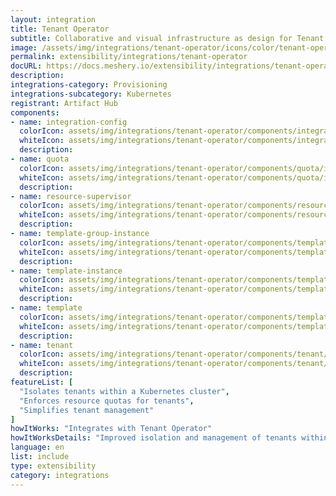 ```yaml
---
layout: integration
title: Tenant Operator
subtitle: Collaborative and visual infrastructure as design for Tenant Operator
image: /assets/img/integrations/tenant-operator/icons/color/tenant-operator-color.svg
permalink: extensibility/integrations/tenant-operator
docURL: https://docs.meshery.io/extensibility/integrations/tenant-operator
description: 
integrations-category: Provisioning
integrations-subcategory: Kubernetes
registrant: Artifact Hub
components: 
- name: integration-config
  colorIcon: assets/img/integrations/tenant-operator/components/integration-config/icons/color/integration-config-color.svg
  whiteIcon: assets/img/integrations/tenant-operator/components/integration-config/icons/white/integration-config-white.svg
  description: 
- name: quota
  colorIcon: assets/img/integrations/tenant-operator/components/quota/icons/color/quota-color.svg
  whiteIcon: assets/img/integrations/tenant-operator/components/quota/icons/white/quota-white.svg
  description: 
- name: resource-supervisor
  colorIcon: assets/img/integrations/tenant-operator/components/resource-supervisor/icons/color/resource-supervisor-color.svg
  whiteIcon: assets/img/integrations/tenant-operator/components/resource-supervisor/icons/white/resource-supervisor-white.svg
  description: 
- name: template-group-instance
  colorIcon: assets/img/integrations/tenant-operator/components/template-group-instance/icons/color/template-group-instance-color.svg
  whiteIcon: assets/img/integrations/tenant-operator/components/template-group-instance/icons/white/template-group-instance-white.svg
  description: 
- name: template-instance
  colorIcon: assets/img/integrations/tenant-operator/components/template-instance/icons/color/template-instance-color.svg
  whiteIcon: assets/img/integrations/tenant-operator/components/template-instance/icons/white/template-instance-white.svg
  description: 
- name: template
  colorIcon: assets/img/integrations/tenant-operator/components/template/icons/color/template-color.svg
  whiteIcon: assets/img/integrations/tenant-operator/components/template/icons/white/template-white.svg
  description: 
- name: tenant
  colorIcon: assets/img/integrations/tenant-operator/components/tenant/icons/color/tenant-color.svg
  whiteIcon: assets/img/integrations/tenant-operator/components/tenant/icons/white/tenant-white.svg
  description: 
featureList: [
  "Isolates tenants within a Kubernetes cluster",
  "Enforces resource quotas for tenants",
  "Simplifies tenant management"
]
howItWorks: "Integrates with Tenant Operator"
howItWorksDetails: "Improved isolation and management of tenants within Kubernetes"
language: en
list: include
type: extensibility
category: integrations
---
```

